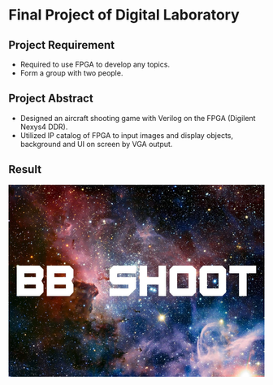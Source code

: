 # Final Project of Digital Laboratory
## Project Requirement
* Required to use FPGA to develop any topics.
* Form a group with two people.
## Project Abstract
*	Designed an aircraft shooting game with Verilog on the FPGA (Digilent Nexys4 DDR).
*	Utilized IP catalog of FPGA to input images and display objects, background and UI on screen by VGA output.
## Result
[<img src="https://github.com/dhh1213/Porjects-Record/blob/042aaa68a5f56f0940770f5d97bd3d6033d897b3/Digital%20Laboratory/images/start.jpg" width="600">](https://www.youtube.com/watch?v=L7aoIpFIz1E)
